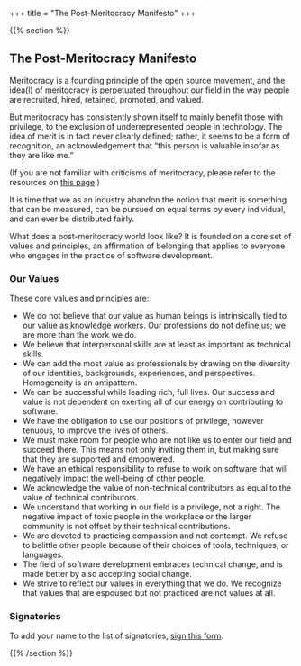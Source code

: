 +++
title = "The Post-Meritocracy Manifesto"
+++

{{% section %}}

## The Post-Meritocracy Manifesto

Meritocracy is a founding principle of the open source movement, and the idea(l) of meritocracy is perpetuated throughout our field in the way people are recruited, hired, retained, promoted, and valued.

But meritocracy has consistently shown itself to mainly benefit those with privilege, to the exclusion of underrepresented people in technology. The idea of merit is in fact never clearly defined; rather, it seems to be a form of recognition, an acknowledgement that “this person is valuable insofar as they are like me.”

(If you are not familiar with criticisms of meritocracy, please refer to the resources on <a href="/meritocracy/">this page</a>.)

It is time that we as an industry abandon the notion that merit is something that can be measured, can be pursued on equal terms by every individual, and can ever be distributed fairly.

What does a post-meritocracy world look like? It is founded on a core set of values and principles, an affirmation of belonging that applies to everyone who engages in the practice of software development.

### Our Values

These core values and principles are:

* We do not believe that our value as human beings is intrinsically tied to our value as knowledge workers. Our professions do not define us; we are more than the work we do.
* We believe that interpersonal skills are at least as important as technical skills.
* We can add the most value as professionals by drawing on the diversity of our identities, backgrounds, experiences, and perspectives. Homogeneity is an antipattern.
* We can be successful while leading rich, full lives. Our success and value is not dependent on exerting all of our energy on contributing to software.
* We have the obligation to use our positions of privilege, however tenuous, to improve the lives of others.
* We must make room for people who are not like us to enter our field and succeed there. This means not only inviting them in, but making sure that they are supported and empowered.
* We have an ethical responsibility to refuse to work on software that will negatively impact the well-being of other people.
* We acknowledge the value of non-technical contributors as equal to the value of technical contributors.
* We understand that working in our field is a privilege, not a right. The negative impact of toxic people in the workplace or the larger community is not offset by their technical contributions.
* We are devoted to practicing compassion and not contempt. We refuse to belittle other people because of their choices of tools, techniques, or languages.
* The field of software development embraces technical change, and is made better by also accepting social change.
* We strive to reflect our values in everything that we do. We recognize that values that are espoused but not practiced are not values at all.

### Signatories

<p class="callout">
  To add your name to the list of signatories, <a href="https://goo.gl/forms/9JT45K1iuKcBSPFj2">sign this form</a>.
</p>

<!-- {{< data-list "static/signatories.csv" >}} -->

{{% /section %}}
